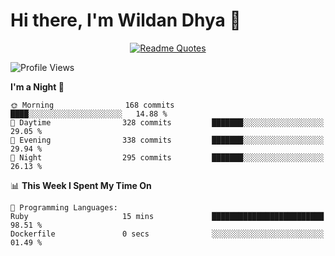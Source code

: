 # Hi there, I'm Wildan Dhya 👋 

<div align="center">
  <a href="https://github.com/piyushsuthar/github-readme-quotes">
    <img src="https://quotes-github-readme.vercel.app/api?quote=Try%2C%20Fail%2C%20Retry&author=unknown&type=vertical&theme=dark" alt="Readme Quotes">
  </a>
</div>

<!--START_SECTION:waka-->
![Profile Views](http://img.shields.io/badge/Profile%20Views-0-blue)

**I'm a Night 🦉** 

```text
🌞 Morning                168 commits         ████░░░░░░░░░░░░░░░░░░░░░   14.88 % 
🌆 Daytime                328 commits         ███████░░░░░░░░░░░░░░░░░░   29.05 % 
🌃 Evening                338 commits         ███████░░░░░░░░░░░░░░░░░░   29.94 % 
🌙 Night                  295 commits         ███████░░░░░░░░░░░░░░░░░░   26.13 % 
```


📊 **This Week I Spent My Time On** 

```text
💬 Programming Languages: 
Ruby                     15 mins             █████████████████████████   98.51 % 
Dockerfile               0 secs              ░░░░░░░░░░░░░░░░░░░░░░░░░   01.49 % 
```


<!--END_SECTION:waka-->

<!--## GitHub Stats-->
<!--![Top Languages](https://github-readme-stats.vercel.app/api/top-langs/?username=wildandhya&layout=compact&theme=dracula)-->











